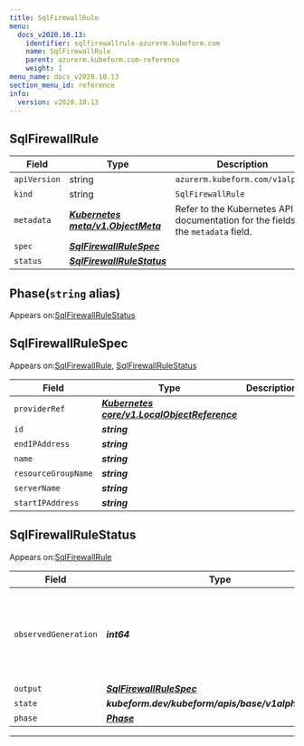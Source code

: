 ```yaml
---
title: SqlFirewallRule
menu:
  docs_v2020.10.13:
    identifier: sqlfirewallrule-azurerm.kubeform.com
    name: SqlFirewallRule
    parent: azurerm.kubeform.com-reference
    weight: 1
menu_name: docs_v2020.10.13
section_menu_id: reference
info:
  version: v2020.10.13
---
```


## SqlFirewallRule
| Field | Type | Description |
| ------ | ----- | ----------- |
| `apiVersion` | string | `azurerm.kubeform.com/v1alpha1` |
|    `kind` | string | `SqlFirewallRule` |
| `metadata` | ***[Kubernetes meta/v1.ObjectMeta](https://kubernetes.io/docs/reference/generated/kubernetes-api/v1.13/#objectmeta-v1-meta)***|Refer to the Kubernetes API documentation for the fields of the `metadata` field.|
| `spec` | ***[SqlFirewallRuleSpec](#sqlfirewallrulespec)***||
| `status` | ***[SqlFirewallRuleStatus](#sqlfirewallrulestatus)***||
## Phase(`string` alias)

Appears on:[SqlFirewallRuleStatus](#sqlfirewallrulestatus)

## SqlFirewallRuleSpec

Appears on:[SqlFirewallRule](#sqlfirewallrule), [SqlFirewallRuleStatus](#sqlfirewallrulestatus)

| Field | Type | Description |
| ------ | ----- | ----------- |
| `providerRef` | ***[Kubernetes core/v1.LocalObjectReference](https://kubernetes.io/docs/reference/generated/kubernetes-api/v1.13/#localobjectreference-v1-core)***||
| `id` | ***string***||
| `endIPAddress` | ***string***||
| `name` | ***string***||
| `resourceGroupName` | ***string***||
| `serverName` | ***string***||
| `startIPAddress` | ***string***||
## SqlFirewallRuleStatus

Appears on:[SqlFirewallRule](#sqlfirewallrule)

| Field | Type | Description |
| ------ | ----- | ----------- |
| `observedGeneration` | ***int64***| ***(Optional)*** Resource generation, which is updated on mutation by the API Server.|
| `output` | ***[SqlFirewallRuleSpec](#sqlfirewallrulespec)***| ***(Optional)*** |
| `state` | ***kubeform.dev/kubeform/apis/base/v1alpha1.State***| ***(Optional)*** |
| `phase` | ***[Phase](#phase)***| ***(Optional)*** |
---
